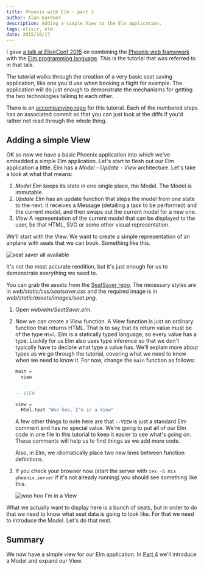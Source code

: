 ```yaml
---
title: Phoenix with Elm - part 3
author: Alan Gardner
description: Adding a simple View to the Elm application.
tags: elixir, elm
date: 2015/10/17
---
```


<section class="callout">
  <p>I gave <a href="http://confreaks.tv/videos/elixirconf2015-phoenix-with-elm">a talk at ElixirConf 2015</a> on combining the <a href="http://www.phoenixframework.org/">Phoenix web framework</a> with the <a href="http://elm-lang.org">Elm programming language</a>. This is the tutorial that was referred to in that talk.</p>

  <p>The tutorial walks through the creation of a very basic seat saving application, like one you'd use when booking a flight for example. The application will do just enough to demonstrate the mechanisms for getting the two technologies talking to each other.</p>

  <p>There is an <a href="https://github.com/CultivateHQ/seat_saver-017">accompanying repo</a> for this tutorial. Each of the numbered steps has an associated commit so that you can just look at the diffs if you'd rather not read through the whole thing.</p>
</section>


## Adding a simple View

OK so now we have a basic Phoenix application into which we've embedded a simple Elm application. Let's start to flesh out our Elm application a little. Elm has a *Model - Update - View* architecture. Let's take a look at what that means:

1. *Model* Elm keeps its state in one single place, the Model. The Model is immutable.
2. *Update* Elm has an update function that steps the model from one state to the next. It receives a Message (detailing a task to be performed) and the current model, and then swaps out the current model for a new one.
3. *View* A representation of the current model that can be displayed to the user, be that HTML, SVG or some other visual representation.

We'll start with the View. We want to create a simple representation of an airplane with seats that we can book. Something like this.

![seat saver all available](/images/phoenix-elm/6.png)

It's not the most accurate rendition, but it's just enough for us to demonstrate everything we need to.

<div class="callout">
  You can grab the assets from the <a href="https://github.com/CultivateHQ/seat_saver-017">SeatSaver repo</a>. The necessary styles are in <em>web/static/css/seatsaver.css</em> and the required image is in <em>web/static/assets/images/seat.png</em>.
</div>

1. Open *web/elm/SeatSaver.elm*.
2. Now we can create a View function. A View function is just an ordinary function that returns HTML. That is to say that its return value must be of the type `Html`. Elm is a statically typed language, so every value has a type. Luckily for us Elm also uses type inference so that we don't typically have to declare what type a value has. We'll explain more about types as we go through the tutorial, covering what we need to know when we need to know it. For now, change the `main` function as follows:

    ```haskell
    main =
      view


    -- VIEW

    view =
      Html.text "Woo hoo, I'm in a View"
    ```

    A few other things to note here are that `--VIEW` is just a standard Elm comment and has no special value. We're going to put all of our Elm code in one file in this tutorial to keep it easier to see what's going on. These comments will help us to find things as we add more code.

    Also, in Elm, we idiomatically place two new lines between function definitions.

4. If you check your browser now (start the server with `iex -S mix phoenix.server` if it's not already running) you should see something like this.

    ![woo hoo I'm in a View](/images/phoenix-elm/7.png)

What we actually want to display here is a bunch of seats, but in order to do that we need to know what seat data is going to look like. For that we need to introduce the Model. Let's do that next.


## Summary

We now have a simple view for our Elm application. In [Part 4](/posts/phoenix-elm-4) we'll introduce a Model and expand our View.
